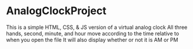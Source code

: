 # AnalogClockProject
This is a simple HTML, CSS, & JS version of a virtual analog clock
All three hands, second, minute, and hour move according to the time relative to when you open the file
It will also display whether or not it is AM or PM
